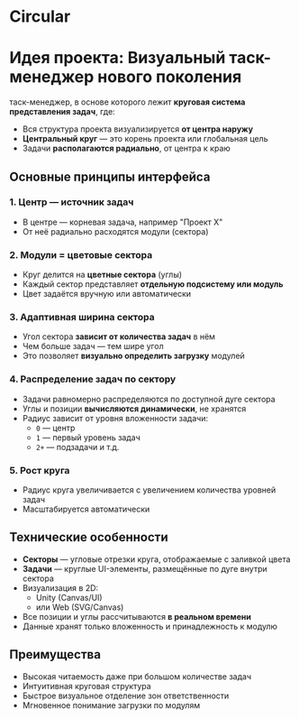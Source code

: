 # Circular

# Идея проекта: Визуальный таск-менеджер нового поколения

таск-менеджер, в основе которого лежит **круговая система представления задач**, где:

- Вся структура проекта визуализируется **от центра наружу**
- **Центральный круг** — это корень проекта или глобальная цель
- Задачи **располагаются радиально**, от центра к краю

## Основные принципы интерфейса

### 1. Центр — источник задач

- В центре — корневая задача, например "Проект X"
- От неё радиально расходятся модули (сектора)

### 2. Модули = цветовые сектора

- Круг делится на **цветные сектора** (углы)
- Каждый сектор представляет **отдельную подсистему или модуль**
- Цвет задаётся вручную или автоматически

### 3. Адаптивная ширина сектора

- Угол сектора **зависит от количества задач** в нём
- Чем больше задач — тем шире угол
- Это позволяет **визуально определить загрузку** модулей

### 4. Распределение задач по сектору

- Задачи равномерно распределяются по доступной дуге сектора
- Углы и позиции **вычисляются динамически**, не хранятся
- Радиус зависит от уровня вложенности задачи:
  - `0` — центр
  - `1` — первый уровень задач
  - `2+` — подзадачи и т.д.

### 5. Рост круга

- Радиус круга увеличивается с увеличением количества уровней задач
- Масштабируется автоматически

## Технические особенности

- **Секторы** — угловые отрезки круга, отображаемые с заливкой цвета
- **Задачи** — круглые UI-элементы, размещённые по дуге внутри сектора
- Визуализация в 2D:
  - Unity (Canvas/UI)
  - или Web (SVG/Canvas)
- Все позиции и углы рассчитываются **в реальном времени**
- Данные хранят только вложенность и принадлежность к модулю

## Преимущества

- Высокая читаемость даже при большом количестве задач
- Интуитивная круговая структура
- Быстрое визуальное отделение зон ответственности
- Мгновенное понимание загрузки по модулям


